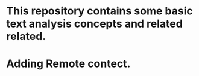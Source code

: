 # This repository contains some basic text analysis concepts and related related.
# Adding Remote contect.
